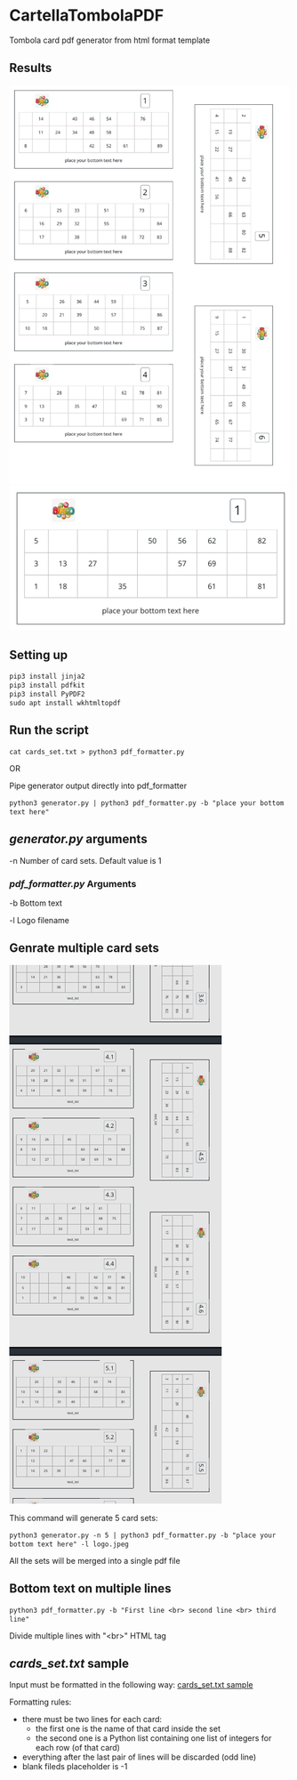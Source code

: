 # CartellaTombolaPDF
Tombola card pdf generator from html format template

## Results
![Result](Result.png)
![Card](CardResult.png)

## Setting up
```
pip3 install jinja2
pip3 install pdfkit
pip3 install PyPDF2
sudo apt install wkhtmltopdf
```

## Run the script
```
cat cards_set.txt > python3 pdf_formatter.py
```

OR

Pipe generator output directly into pdf_formatter

```
python3 generator.py | python3 pdf_formatter.py -b "place your bottom text here"
```

## _generator.py_ arguments
-n  Number of card sets. Default value is 1

### _pdf_formatter.py_ Arguments
-b  Bottom text

-l  Logo filename

## Genrate multiple card sets
![Results](Results.png)

This command will generate 5 card sets:
```
python3 generator.py -n 5 | python3 pdf_formatter.py -b "place your bottom text here" -l logo.jpeg
```

All the sets will be merged into a single pdf file

## Bottom text on multiple lines
```
python3 pdf_formatter.py -b "First line <br> second line <br> third line"
```
Divide multiple lines with "&lt;br&gt;" HTML tag

## _cards_set.txt_ sample
Input must be formatted in the following way: [cards_set.txt sample](cards_set.txt)

Formatting rules:
- there must be two lines for each card:
	- the first one is the name of that card inside the set
	- the second one is a Python list containing one list of integers for each row (of that card)
- everything after the last pair of lines will be discarded (odd line)
- blank fileds placeholder is -1

